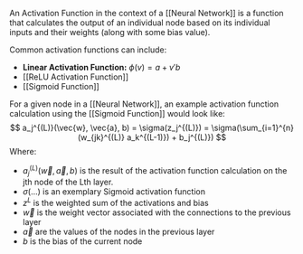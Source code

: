 An Activation Function in the context of a [[Neural Network]] is a function that calculates the output of an individual node based on its individual inputs and their weights (along with some bias value). 

Common activation functions can include:
- **Linear Activation Function:** $\phi(v) = a+v'b$
- [[ReLU Activation Function]]
- [[Sigmoid Function]] 


For a given node in a [[Neural Network]], an example activation function calculation using the [[Sigmoid Function]] would look like:
$$
a_j^{(L)}(\vec{w}, \vec{a}, b) = \sigma(z_j^{(L)}) = \sigma(\sum_{i=1}^{n}(w_{jk}^{(L)} a_k^{(L-1)}) + b_j^{(L)})
$$
Where:
- $a_j^{(L)}(\vec{w}, \vec{a}, b)$ is the result of the activation function calculation on the jth node of the Lth layer.  
- $\sigma(...)$ is an exemplary Sigmoid activation function
- $z^{L}$ is the weighted sum of the activations and bias
- $\vec{w}$ is the weight vector associated with the connections to the previous layer
- $\vec{a}$ are the values of the nodes in the previous layer
- $b$ is the bias of the current node